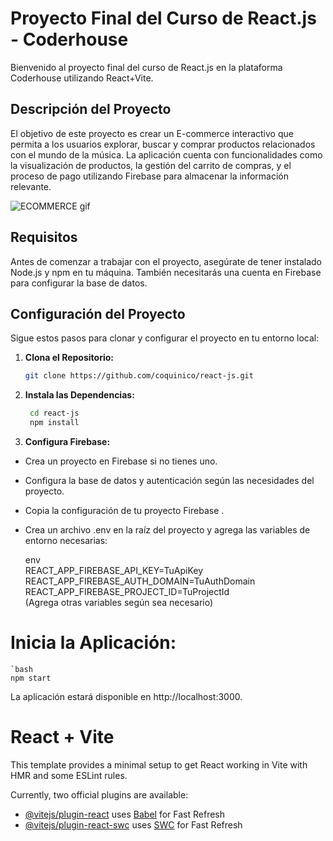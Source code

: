 # Proyecto Final del Curso de React.js - Coderhouse

Bienvenido al proyecto final del curso de React.js en la plataforma Coderhouse utilizando React+Vite.

## Descripción del Proyecto

El objetivo de este proyecto es crear un E-commerce interactivo que permita a los usuarios explorar, buscar y comprar productos relacionados con el mundo de la música. La aplicación cuenta con funcionalidades como la visualización de productos, la gestión del carrito de compras, y el proceso de pago utilizando Firebase para almacenar la información relevante.

![ECOMMERCE gif](https://github.com/coquinico/react-js/assets/139014533/eab134c5-b096-4b51-aa6c-1f2d3d32223e)


## Requisitos

Antes de comenzar a trabajar con el proyecto, asegúrate de tener instalado Node.js y npm en tu máquina. También necesitarás una cuenta en Firebase para configurar la base de datos.

## Configuración del Proyecto

Sigue estos pasos para clonar y configurar el proyecto en tu entorno local:

1. **Clona el Repositorio:**
   ```bash
   git clone https://github.com/coquinico/react-js.git

2. **Instala las Dependencias:**
   ```bash
    cd react-js
    npm install

3. **Configura Firebase:**
- Crea un proyecto en Firebase si no tienes uno.
- Configura la base de datos y autenticación según las necesidades del proyecto.
- Copia la configuración de tu proyecto Firebase .
- Crea un archivo .env en la raíz del proyecto y agrega las variables de entorno necesarias:

  env
  <br>
REACT_APP_FIREBASE_API_KEY=TuApiKey
  <br>
REACT_APP_FIREBASE_AUTH_DOMAIN=TuAuthDomain
  <br>
REACT_APP_FIREBASE_PROJECT_ID=TuProjectId
  <br>
(Agrega otras variables según sea necesario)

 # Inicia la Aplicación:
    `bash
    npm start

La aplicación estará disponible en http://localhost:3000.



# React + Vite

This template provides a minimal setup to get React working in Vite with HMR and some ESLint rules.

Currently, two official plugins are available:

- [@vitejs/plugin-react](https://github.com/vitejs/vite-plugin-react/blob/main/packages/plugin-react/README.md) uses [Babel](https://babeljs.io/) for Fast Refresh
- [@vitejs/plugin-react-swc](https://github.com/vitejs/vite-plugin-react-swc) uses [SWC](https://swc.rs/) for Fast Refresh









